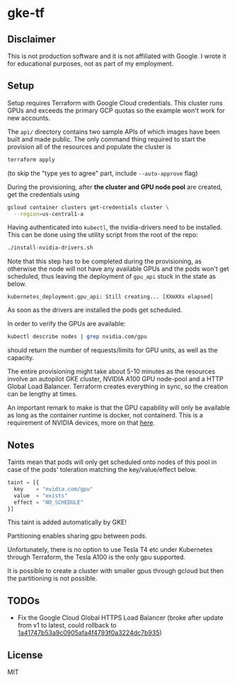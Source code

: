 # gke-tf

## Disclaimer

This is not production software and it is not affiliated with Google. I wrote
it for educational purposes, not as part of my employment.

## Setup

Setup requires Terraform with Google Cloud credentials. This cluster runs GPUs
and exceeds the primary GCP quotas so the example won't work for new accounts.

The `api/` directory contains two sample APIs of which images have been built
and made public. The only command thing required to start the provision all of
the resources and populate the cluster is

```sh
terraform apply
```

(to skip the "type yes to agree" part, include `--auto-approve` flag)

During the provisioning, after **the cluster and GPU node pool** are created,
get the credentials using

```sh
gcloud container clusters get-credentials cluster \
  --region=us-central1-a
```

Having authenticated into `kubectl`, the nvidia-drivers need to be installed.
This can be done using the utility script from the root of the repo:

```sh
./install-nvidia-drivers.sh
```

Note that this step has to be completed during the provisioning, as otherwise
the node will not have any available GPUs and the pods won't get scheduled,
thus leaving the deployment of `gpu_api` stuck in the state as below.

```log
kubernetes_deployment.gpu_api: Still creating... [XXmXXs elapsed]
```

As soon as the drivers are installed the pods get scheduled.

In order to verify the GPUs are available:

```sh
kubectl describe nodes | grep nvidia.com/gpu
```

should return the number of requests/limits for GPU units, as well as the
capacity.

The entire provisioning might take about 5-10 minutes as the resources involve
an autopilot GKE cluster, NVIDIA A100 GPU node-pool and a HTTP Global Load
Balancer. Terraform creates everything in sync, so the creation can be lengthy
at times.

An important remark to make is that the GPU capability will only be available
as long as the container runtime is docker, not containerd. This is a
requirement of NVIDIA devices, more on that
[here](https://kubernetes.io/docs/tasks/manage-gpus/scheduling-gpus/#official-nvidia-gpu-device-plugin).

## Notes

Taints mean that pods will only get scheduled onto nodes of this pool
in case of the pods' toleration matching the key/value/effect below.

```tf
taint = [{
  key    = "nvidia.com/gpu"
  value  = "exists"
  effect = "NO_SCHEDULE"
}]
```

This taint is added automatically by GKE!

Partitioning enables sharing gpu between pods.

Unfortunately, there is no option to use Tesla T4 etc under Kubernetes
through Terraform, the Tesla A100 is the only gpu supported.

It is possible to create a cluster with smaller gpus through gcloud but
then the partitioning is not possible.

## TODOs

- Fix the Google Cloud Global HTTPS Load Balancer (broke after update from v1
  to latest, could rollback to
  [1a41747b53a9c0905afa4f4793f0a3224dc7b935](https://github.com/piotrostr/gke-tf/commit/1a41747b53a9c0905afa4f4793f0a3224dc7b935))

## License

MIT
